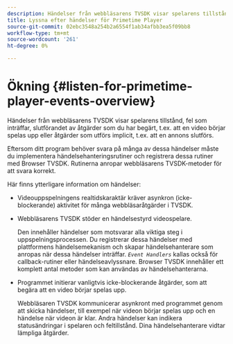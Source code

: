 ```yaml
---
description: Händelser från webbläsarens TVSDK visar spelarens tillstånd, fel som inträffar, slutförandet av åtgärder som du har begärt, t.ex. att en video börjar spelas upp eller åtgärder som utförs implicit, t.ex. att en annons slutförs.
title: Lyssna efter händelser för Primetime Player
source-git-commit: 02ebc3548a254b2a6554f1ab34afbb3ea5f09bb8
workflow-type: tm+mt
source-wordcount: '261'
ht-degree: 0%

---
```


# Ökning {#listen-for-primetime-player-events-overview}

Händelser från webbläsarens TVSDK visar spelarens tillstånd, fel som inträffar, slutförandet av åtgärder som du har begärt, t.ex. att en video börjar spelas upp eller åtgärder som utförs implicit, t.ex. att en annons slutförs.

Eftersom ditt program behöver svara på många av dessa händelser måste du implementera händelsehanteringsrutiner och registrera dessa rutiner med Browser TVSDK. Rutinerna anropar webbläsarens TVSDK-metoder för att svara korrekt.

Här finns ytterligare information om händelser:

* Videouppspelningens realtidskaraktär kräver asynkron (icke-blockerande) aktivitet för många webbläsaråtgärder i TVSDK.
* Webbläsarens TVSDK stöder en händelsestyrd videospelare.

  Den innehåller händelser som motsvarar alla viktiga steg i uppspelningsprocessen. Du registrerar dessa händelser med plattformens händelsemekanism och skapar händelsehanterare som anropas när dessa händelser inträffar. *`Event Handlers`* kallas också för callback-rutiner eller händelseavlyssnare. Browser TVSDK innehåller ett komplett antal metoder som kan användas av händelsehanterarna.
* Programmet initierar vanligtvis icke-blockerande åtgärder, som att begära att en video börjar spelas upp.

  Webbläsaren TVSDK kommunicerar asynkront med programmet genom att skicka händelser, till exempel när videon börjar spelas upp och en händelse när videon är klar. Andra händelser kan indikera statusändringar i spelaren och feltillstånd. Dina händelsehanterare vidtar lämpliga åtgärder.
